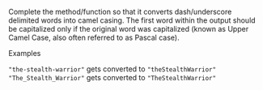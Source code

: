 Complete the method/function so that it converts dash/underscore delimited words into camel casing. The first word within the output should be capitalized only if the original word was capitalized (known as Upper Camel Case, also often referred to as Pascal case).

Examples

`"the-stealth-warrior"` gets converted to `"theStealthWarrior"`
`"The_Stealth_Warrior"` gets converted to `"TheStealthWarrior"`